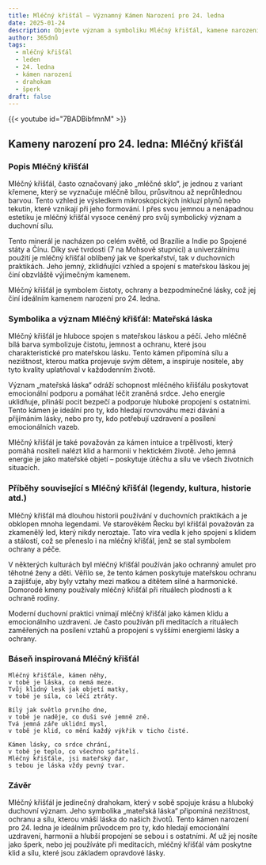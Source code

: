 ```yaml
---
title: Mléčný křišťál – Významný Kámen Narození pro 24. ledna
date: 2025-01-24
description: Objevte význam a symboliku Mléčný křišťál, kamene narození pro 24. ledna, který symbolizuje Mateřská láska. Přečtěte si legendy a inspirující příběhy.
author: 365dnů
tags:
  - mléčný křišťál
  - leden
  - 24. ledna
  - kámen narození
  - drahokam
  - šperk
draft: false
---
```


{{< youtube id="7BADBibfmnM" >}}

## Kameny narození pro 24. ledna: Mléčný křišťál

### Popis Mléčný křišťál

Mléčný křišťál, často označovaný jako „mléčné sklo“, je jednou z variant křemene, který se vyznačuje mléčně bílou, průsvitnou až neprůhlednou barvou. Tento vzhled je výsledkem mikroskopických inkluzí plynů nebo tekutin, které vznikají při jeho formování. I přes svou jemnou a nenápadnou estetiku je mléčný křišťál vysoce ceněný pro svůj symbolický význam a duchovní sílu.

Tento minerál je nacházen po celém světě, od Brazílie a Indie po Spojené státy a Čínu. Díky své tvrdosti (7 na Mohsově stupnici) a univerzálnímu použití je mléčný křišťál oblíbený jak ve šperkařství, tak v duchovních praktikách. Jeho jemný, zklidňující vzhled a spojení s mateřskou láskou jej činí obzvláště výjimečným kamenem.

Mléčný křišťál je symbolem čistoty, ochrany a bezpodmínečné lásky, což jej činí ideálním kamenem narození pro 24. ledna.

### Symbolika a význam Mléčný křišťál: Mateřská láska

Mléčný křišťál je hluboce spojen s mateřskou láskou a péčí. Jeho mléčně bílá barva symbolizuje čistotu, jemnost a ochranu, které jsou charakteristické pro mateřskou lásku. Tento kámen připomíná sílu a nezištnost, kterou matka projevuje svým dětem, a inspiruje nositele, aby tyto kvality uplatňoval v každodenním životě.

Význam „mateřská láska“ odráží schopnost mléčného křišťálu poskytovat emocionální podporu a pomáhat léčit zraněná srdce. Jeho energie uklidňuje, přináší pocit bezpečí a podporuje hluboké propojení s ostatními. Tento kámen je ideální pro ty, kdo hledají rovnováhu mezi dávání a přijímáním lásky, nebo pro ty, kdo potřebují uzdravení a posílení emocionálních vazeb.

Mléčný křišťál je také považován za kámen intuice a trpělivosti, který pomáhá nositeli nalézt klid a harmonii v hektickém životě. Jeho jemná energie je jako mateřské objetí – poskytuje útěchu a sílu ve všech životních situacích.

### Příběhy související s Mléčný křišťál (legendy, kultura, historie atd.)

Mléčný křišťál má dlouhou historii používání v duchovních praktikách a je obklopen mnoha legendami. Ve starověkém Řecku byl křišťál považován za zkamenělý led, který nikdy neroztaje. Tato víra vedla k jeho spojení s klidem a stálostí, což se přeneslo i na mléčný křišťál, jenž se stal symbolem ochrany a péče.

V některých kulturách byl mléčný křišťál používán jako ochranný amulet pro těhotné ženy a děti. Věřilo se, že tento kámen poskytuje mateřskou ochranu a zajišťuje, aby byly vztahy mezi matkou a dítětem silné a harmonické. Domorodé kmeny používaly mléčný křišťál při rituálech plodnosti a k ochraně rodiny.

Moderní duchovní praktici vnímají mléčný křišťál jako kámen klidu a emocionálního uzdravení. Je často používán při meditacích a rituálech zaměřených na posílení vztahů a propojení s vyššími energiemi lásky a ochrany.

### Báseň inspirovaná Mléčný křišťál

```
Mléčný křišťále, kámen něhy,  
v tobě je láska, co nemá meze.  
Tvůj klidný lesk jak objetí matky,  
v tobě je síla, co léčí ztráty.  

Bílý jak světlo prvního dne,  
v tobě je naděje, co duši své jemně zně.  
Tvá jemná záře uklidní mysl,  
v tobě je klid, co mění každý výkřik v ticho čisté.  

Kámen lásky, co srdce chrání,  
v tobě je teplo, co všechno spřátelí.  
Mléčný křišťále, jsi mateřský dar,  
s tebou je láska vždy pevný tvar.  
```

### Závěr

Mléčný křišťál je jedinečný drahokam, který v sobě spojuje krásu a hluboký duchovní význam. Jeho symbolika „mateřská láska“ připomíná nezištnost, ochranu a sílu, kterou vnáší láska do našich životů. Tento kámen narození pro 24. ledna je ideálním průvodcem pro ty, kdo hledají emocionální uzdravení, harmonii a hlubší propojení se sebou i s ostatními. Ať už jej nosíte jako šperk, nebo jej používáte při meditacích, mléčný křišťál vám poskytne klid a sílu, které jsou základem opravdové lásky.